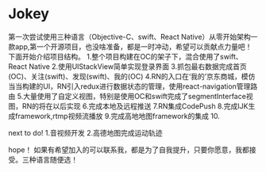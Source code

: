 # Jokey
第一次尝试使用三种语言（Objective-C、swift、React Native）从零开始架构一款app,第一个开源项目，也没啥准备，都是一时冲动，希望可以贡献点力量吧！
下面开始介绍项目结构。
1.整个项目构建在OC的架子下，混合使用了swift、React Native
2.使用UIStackView简单实现登录界面
3.抓包最右数据完成首页(OC)、关注(swift)、发现(swift)、我的(OC)
4.RN的入口在‘我的’京东商城，模仿当当构建的UI，RN引入redux进行数据状态的管理，使用react-navigation管理路由
5.大量使用了自定义视图，特别是使用OC和swift完成了segmentInterface视图，RN的将在以后实现
6.完成本地及远程推送
7.RN集成CodePush
8.完成IJK生成framework,rtmp视频流播放
9.完成高地地图framework的集成
10.

next to do!
1.音视频开发
2.高德地图完成运动轨迹

hope！
如果有希望加入的可以联系我，都是为了自我提升，只要你愿意，我都接受。三种语言随便选！
